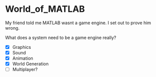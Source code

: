 # World_of_MATLAB

My friend told me MATLAB wasnt a game engine. I set out to prove him wrong.

What does a system need to be a game engine really?
- [x] Graphics
- [x] Sound
- [x] Animation
- [x] World Generation
- [ ] Multiplayer?
